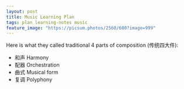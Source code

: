 ```yaml
---
layout: post
title: Music Learning Plan
tags: plan learning-notes music
feature_image: "https://picsum.photos/2560/600?image=999"
---
```


Here is what they called traditional 4 parts of composition (传统四大件):

- 和声 Harmony
- 配器 Orchestration
- 曲式 Musical form
- 复调 Polyphony
